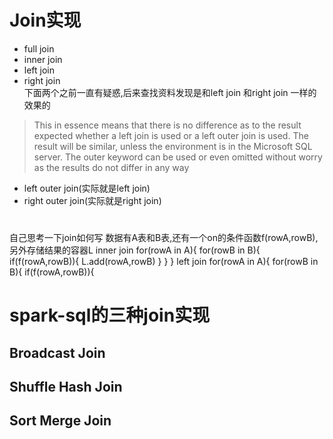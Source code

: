 # Join实现  
* full join  
* inner join  
* left join  
* right join  
下面两个之前一直有疑惑,后来查找资料发现是和left join 和right join 一样的效果的  
>This in essence means that there is no difference 
as to the result expected whether a left join is used or a left outer join is used.
The result will be similar, unless the environment is in the Microsoft SQL server.
The outer keyword can be used or even omitted without worry 
as the results do not differ in any way
* left outer join(实际就是left join)
* right outer join(实际就是right join)
# 
自己思考一下join如何写
数据有A表和B表,还有一个on的条件函数f(rowA,rowB),另外存储结果的容器L
inner join
for(rowA in A){
    for(rowB in B){
        if(f(rowA,rowB)){
            L.add(rowA,rowB)
        }
    }
}
left join
for(rowA in A){
    for(rowB in B){
        if(f(rowA,rowB)){
        
# spark-sql的三种join实现
## Broadcast Join
    
## Shuffle Hash Join

## Sort Merge Join
